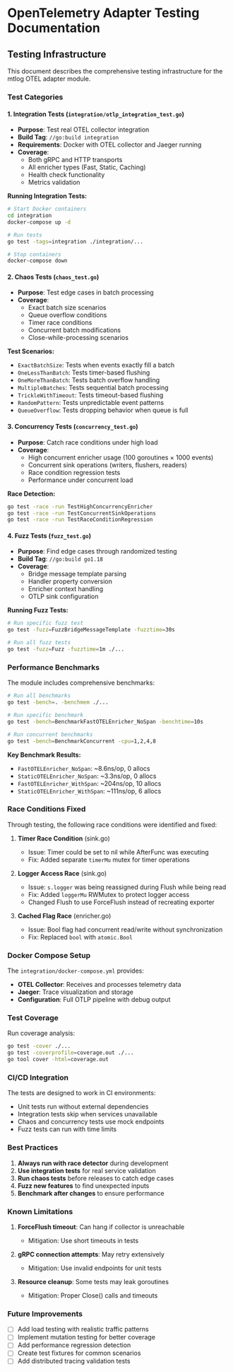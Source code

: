 # OpenTelemetry Adapter Testing Documentation

## Testing Infrastructure

This document describes the comprehensive testing infrastructure for the mtlog OTEL adapter module.

### Test Categories

#### 1. Integration Tests (`integration/otlp_integration_test.go`)
- **Purpose**: Test real OTEL collector integration
- **Build Tag**: `//go:build integration`
- **Requirements**: Docker with OTEL collector and Jaeger running
- **Coverage**:
  - Both gRPC and HTTP transports
  - All enricher types (Fast, Static, Caching)
  - Health check functionality
  - Metrics validation

**Running Integration Tests:**
```bash
# Start Docker containers
cd integration
docker-compose up -d

# Run tests
go test -tags=integration ./integration/...

# Stop containers
docker-compose down
```

#### 2. Chaos Tests (`chaos_test.go`)
- **Purpose**: Test edge cases in batch processing
- **Coverage**:
  - Exact batch size scenarios
  - Queue overflow conditions
  - Timer race conditions
  - Concurrent batch modifications
  - Close-while-processing scenarios
  
**Test Scenarios:**
- `ExactBatchSize`: Tests when events exactly fill a batch
- `OneLessThanBatch`: Tests timer-based flushing
- `OneMoreThanBatch`: Tests batch overflow handling
- `MultipleBatches`: Tests sequential batch processing
- `TrickleWithTimeout`: Tests timeout-based flushing
- `RandomPattern`: Tests unpredictable event patterns
- `QueueOverflow`: Tests dropping behavior when queue is full

#### 3. Concurrency Tests (`concurrency_test.go`)
- **Purpose**: Catch race conditions under high load
- **Coverage**:
  - High concurrent enricher usage (100 goroutines × 1000 events)
  - Concurrent sink operations (writers, flushers, readers)
  - Race condition regression tests
  - Performance under concurrent load

**Race Detection:**
```bash
go test -race -run TestHighConcurrencyEnricher
go test -race -run TestConcurrentSinkOperations
go test -race -run TestRaceConditionRegression
```

#### 4. Fuzz Tests (`fuzz_test.go`)
- **Purpose**: Find edge cases through randomized testing
- **Build Tag**: `//go:build go1.18`
- **Coverage**:
  - Bridge message template parsing
  - Handler property conversion
  - Enricher context handling
  - OTLP sink configuration

**Running Fuzz Tests:**
```bash
# Run specific fuzz test
go test -fuzz=FuzzBridgeMessageTemplate -fuzztime=30s

# Run all fuzz tests
go test -fuzz=Fuzz -fuzztime=1m ./...
```

### Performance Benchmarks

The module includes comprehensive benchmarks:

```bash
# Run all benchmarks
go test -bench=. -benchmem ./...

# Run specific benchmark
go test -bench=BenchmarkFastOTELEnricher_NoSpan -benchtime=10s

# Run concurrent benchmarks
go test -bench=BenchmarkConcurrent -cpu=1,2,4,8
```

**Key Benchmark Results:**
- `FastOTELEnricher_NoSpan`: ~8.6ns/op, 0 allocs
- `StaticOTELEnricher_NoSpan`: ~3.3ns/op, 0 allocs
- `FastOTELEnricher_WithSpan`: ~204ns/op, 10 allocs
- `StaticOTELEnricher_WithSpan`: ~111ns/op, 6 allocs

### Race Conditions Fixed

Through testing, the following race conditions were identified and fixed:

1. **Timer Race Condition** (sink.go)
   - Issue: Timer could be set to nil while AfterFunc was executing
   - Fix: Added separate `timerMu` mutex for timer operations

2. **Logger Access Race** (sink.go)
   - Issue: `s.logger` was being reassigned during Flush while being read
   - Fix: Added `loggerMu` RWMutex to protect logger access
   - Changed Flush to use ForceFlush instead of recreating exporter

3. **Cached Flag Race** (enricher.go)
   - Issue: Bool flag had concurrent read/write without synchronization
   - Fix: Replaced `bool` with `atomic.Bool`

### Docker Compose Setup

The `integration/docker-compose.yml` provides:
- **OTEL Collector**: Receives and processes telemetry data
- **Jaeger**: Trace visualization and storage
- **Configuration**: Full OTLP pipeline with debug output

### Test Coverage

Run coverage analysis:
```bash
go test -cover ./...
go test -coverprofile=coverage.out ./...
go tool cover -html=coverage.out
```

### CI/CD Integration

The tests are designed to work in CI environments:
- Unit tests run without external dependencies
- Integration tests skip when services unavailable
- Chaos and concurrency tests use mock endpoints
- Fuzz tests can run with time limits

### Best Practices

1. **Always run with race detector** during development
2. **Use integration tests** for real service validation
3. **Run chaos tests** before releases to catch edge cases
4. **Fuzz new features** to find unexpected inputs
5. **Benchmark after changes** to ensure performance

### Known Limitations

1. **ForceFlush timeout**: Can hang if collector is unreachable
   - Mitigation: Use short timeouts in tests
   
2. **gRPC connection attempts**: May retry extensively
   - Mitigation: Use invalid endpoints for unit tests

3. **Resource cleanup**: Some tests may leak goroutines
   - Mitigation: Proper Close() calls and timeouts

### Future Improvements

- [ ] Add load testing with realistic traffic patterns
- [ ] Implement mutation testing for better coverage
- [ ] Add performance regression detection
- [ ] Create test fixtures for common scenarios
- [ ] Add distributed tracing validation tests